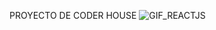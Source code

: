 PROYECTO DE CODER HOUSE
![GIF_REACTJS](https://user-images.githubusercontent.com/84636392/141011063-de5b72cd-36ff-4125-8a63-5894da2ca419.gif)
